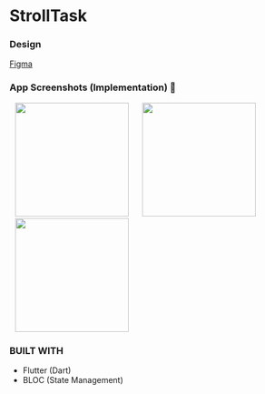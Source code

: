 # StrollTask

### Design
<a href="https://www.figma.com/design/Hn10C6kYVAOKu9noB2bFOM/Front-End-Interview-Task?node-id=1-975&t=g9xex9Kx0WKQlt6I-0" target="_blank">Figma</a>

### App Screenshots (Implementation) 🌈

<p>
    <img src="https://github.com/user-attachments/assets/5983b2b5-bc32-4664-8454-d72dae2dc9dc" width="200px" hspace="10"/>
    <img src="https://github.com/user-attachments/assets/56d934af-912f-4b6e-b251-82d6141111fa" width="200px" hspace="10"/>
    <img src="https://github.com/user-attachments/assets/318761da-4665-4647-8cc5-23c5f591bd82" width="200px" hspace="10"/>
</p>

### BUILT WITH
* Flutter (Dart)
* BLOC (State Management)
